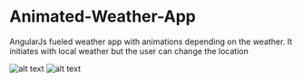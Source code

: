 # Animated-Weather-App

AngularJs fueled weather app with animations depending on the weather. It initiates with local weather but the user can change the location

![alt text](public_html/screens/murmanskscreen.jpg)
![alt text](public_html/screens/rioscreen.jpg)
